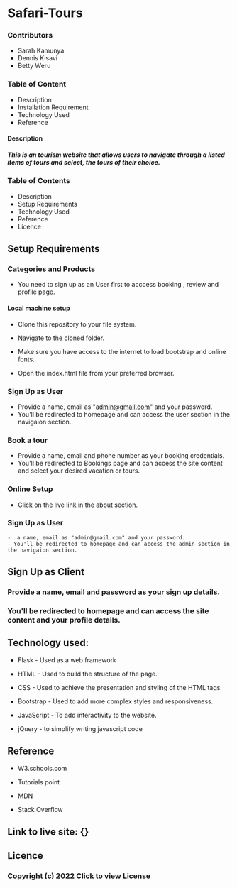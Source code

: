 # Safari-Tours
### Contributors

- Sarah Kamunya
- Dennis Kisavi
- Betty Weru


### Table of Content

- Description
- Installation Requirement
- Technology Used
- Reference

#### Description

##### This is an tourism website that allows users to navigate through a listed items of tours and select, the tours of their choice.


### Table of Contents

- Description
- Setup Requirements
- Technology Used
- Reference
- Licence

## Setup Requirements
### Categories and Products

- You need to sign up as an User first to acccess booking , review and profile page.

#### Local machine setup

- Clone this repository to your file system.

- Navigate to the cloned folder.

- Make sure you have access to the internet to load bootstrap and online fonts.

- Open the index.html file from your preferred browser.

### Sign Up as User

   -  Provide a name, email as "admin@gmail.com" and your password.
   -  You'll be redirected to homepage and can access the user section in the navigaion section.

### Book a tour

  - Provide a name, email and phone number as your booking credentials.
  - You'll be redirected to Bookings page and can access the site content and select     your desired vacation or tours.

### Online Setup

  - Click on the live link in the about section.

### Sign Up as User

    -  a name, email as "admin@gmail.com" and your password.
    - You'll be redirected to homepage and can access the admin section in the navigaion section.

## Sign Up as Client

 ### Provide a name, email and password as your sign up details.
 ### You'll be redirected to homepage and can access the site content and your profile details.

## Technology used:
- Flask - Used as a web framework

- HTML - Used to build the structure of the page.

-  CSS - Used to achieve the presentation and styling of the HTML tags.

- Bootstrap - Used to add more complex styles and responsiveness.

- JavaScript - To add interactivity to the website.

- jQuery - to simplify writing javascript code

## Reference

- W3.schools.com

- Tutorials point

-  MDN

- Stack Overflow

## Link to live site: {}
## Licence

### Copyright (c) 2022 Click to view License

